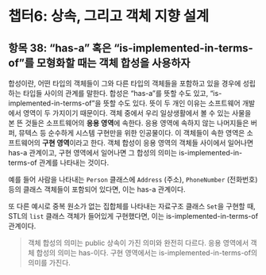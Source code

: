 # 챕터6: 상속, 그리고 객체 지향 설계

## 항목 38: “has-a” 혹은 “is-implemented-in-terms-of”를 모형화할 때는 객체 합성을 사용하자

합성이란, 어떤 타입의 객체들이 그와 다른 타입의 객체들을 포함하고 있을 경우에 성립하는 타입들 사이의 관계를 말한다. 합성은 “has-a”를 뜻할 수도 있고, “is-implemented-in-terms-of”을 뜻할 수도 있다. 뜻이 두 개인 이유는 소프트웨어 개발에서 영역이 두 가지이기 때문이다. 객체 중에서 우리 일상생활에서 볼 수 있는 사물을 본 뜬 것들은 소프트웨어의 **응용 영역**에 속한다. 응용 영역에 속하지 않는 나머지들은 버퍼, 뮤텍스 등 순수하게 시스템 구현만을 위한 인공물이다. 이 객체들이 속한 영역은 소프트웨어의 **구현 영역**이라고 한다. 객체 합성이 응용 영역의 객체들 사이에서 일어나면 has-a 관계이고, 구현 영역에서 일어나면 그 합성의 의미는 is-implemented-in-terms-of 관계를 나타내는 것이다.

예를 들어 사람을 나타내는 `Person` 클래스에 `Address` (주소), `PhoneNumber` (전화번호) 등의 클래스 객체들이 포함되어 있다면, 이는 has-a 관계이다.

또 다른 예시로 중복 원소가 없는 집합체를 나타내는 자료구조 클래스 `Set`을 구현할 때, STL의 `list` 클래스 객체가 들어있게 구현했다면, 이는 is-implemented-in-terms-of 관계이다.

> 객체 합성의 의미는 public 상속이 가진 의미와 완전히 다르다.
응용 영역에서 객체 합성의 의미는 has-이다. 구현 영역에서는 is-implemented-in-terms-of의 의미를 가진다.
